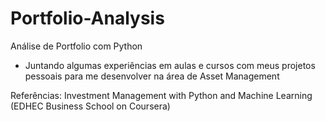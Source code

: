 # Portfolio-Analysis
 Análise de Portfolio com Python

- Juntando algumas experiências em aulas e cursos com meus projetos pessoais para me desenvolver na área de Asset Management

Referências:
Investment Management with Python and Machine Learning (EDHEC Business School on Coursera)
